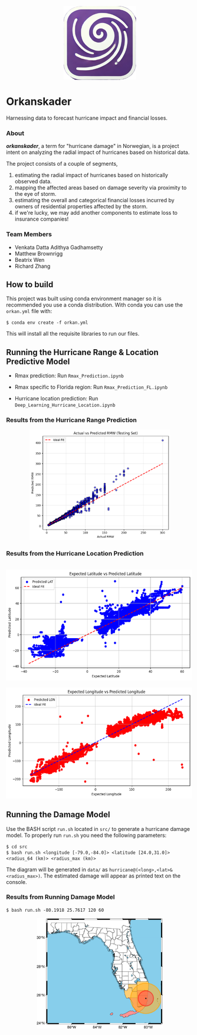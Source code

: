 <div align="center">
 <img alt="orkanskader" height="200px" src="./assets/orkanskader-logo.png">
</div>

# Orkanskader

Harnessing data to forecast hurricane impact and financial losses.

### About
**_orkanskader_**, a term for "hurricane damage" in Norwegian, is a project intent on analyzing the radial impact of hurricanes based on historical data.

The project consists of a couple of segments,
1. estimating the radial impact of hurricanes based on historically observed data.
2. mapping the affected areas based on damage severity via proximity to the eye of storm.
3. estimating the overall and categorical financial losses incurred by owners of residential properties affected by the storm. 
4. if we're lucky, we may add another components to estimate loss to insurance companies!

### Team Members
- Venkata Datta Adithya Gadhamsetty
- Matthew Brownrigg
- Beatrix Wen
- Richard Zhang

## How to build
This project was built using conda environment manager so it is recommended you use a conda distribution.
With conda you can use the `orkan.yml` file with:

```
$ conda env create -f orkan.yml
```

This will install all the requisite libraries to run our files.

## Running the Hurricane Range & Location Predictive Model

- Rmax prediction: 
Run `Rmax_Prediction.ipynb`
- Rmax specific to Florida region: 
Run `Rmax_Prediction_FL.ipynb`

- Hurricane location prediction: 
Run `Deep_Learning_Hurricane_Location.ipynb`

### Results from the Hurricane Range Prediction
<div align="center">
 <img alt="orkanskader" height="300px" src="./assets/Rmax_pred_using_formula.png">
</div>

### Results from the Hurricane Location Prediction
<div align="center">
 <img alt="orkanskader" height="300px" src="./assets/Test_lat.png">
</div>
<div align="center">
 <img alt="orkanskader" height="300px" src="./assets/Test_lon.png">
</div>


## Running the Damage Model

Use the BASH script `run.sh` located in `src/` to generate a hurricane damage model. 
To properly run `run.sh` you need the following parameters:

```
$ cd src
$ bash run.sh <longitude [-79.0,-84.0]> <latitude [24.0,31.0]> <radius_64 (km)> <radius_max (km)>
```

The diagram will be generated in `data/` as `hurricane@(<long>,<lat>&<radius_max>)`.
The estimated damage will appear as printed text on the console.

### Results from Running Damage Model
```
$ bash run.sh -80.1918 25.7617 120 60
```
<div align="center">
 <img alt="orkanskader" height="300px" src="./assets/hurricane%40(25.7617%2C-80.1918)%2660.0.png">
</div>

